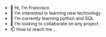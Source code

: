 - 👋 Hi, I’m Francisco
- 👀 I’m interested in learning new technology 
- 🌱 I’m currently learning python and SQL
- 💞️ I’m looking to collaborate on any project
- 📫 How to reach me ...

<!---
Fran0616/Fran0616 is a ✨ special ✨ repository because its `README.md` (this file) appears on your GitHub profile.
You can click the Preview link to take a look at your changes.
--->
